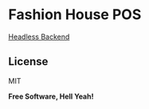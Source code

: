 # Fashion House POS

[Headless Backend][repo]

## License

MIT

**Free Software, Hell Yeah!**

[//]: # "These are reference links used in the body of this note and get stripped out when the markdown processor does its job. There is no need to format nicely because it shouldn't be seen. Thanks SO - http://stackoverflow.com/questions/4823468/store-comments-in-markdown-syntax"
[repo]: https://github.com/tam11a/fashion-house-erp
[node.js]: http://nodejs.org
[express]: http://expressjs.com
